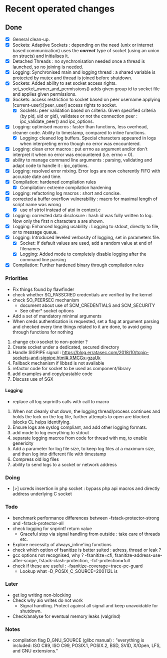 # Recent operated changes

## Done

  - [x] General clean-up.
- [x] Sockets: Adaptive Sockets : depending on the need (unix or internet based communication) uses the **_correct_** type of socket (using an union on structs) and initialises it.
- [x] Detached Threads : no synchronisation needed once a thread is launched, so no joining is needed.
- [x] Logging: Synchronised main and logging thread : a shared variable is protected by mutex and thread is joined before shutdown.
- [x] Sockets: Added ability to set socket access rights. set_socket_owner_and_permissions() adds given group id to socket file and applies given permissions.
- [x] Sockets: access restriction to socket based on peer username applying [current-user]:[peer_user] access rights to socket.
  - [x] Sockets: peer validation based on criteria. Given specified criteria (by pid, uid or gid), validates or not the connection peer : ipc_validate_peer() and ipc_options.
- [x] Logging: optimised macros : faster than functions, less overhead, cleaner code. Ability to timestamp, compared to inline functions.
  - [x] Logging: cleaned log buffers. Special characters appeared in logs when interpreting errno though no error was encountered.
- [x] Logging: clean error macros : put errno as argument and/or don't interpret it when no error was encountered (i.e. errno = 0).
- [x] ability to manage command line arguments : parsing, validating and adapt code to handle it : ipc_options.
- [x] Logging: resolved error mixing. Error logs are now coherently FIFO with accurate date and time.
- [x] Compilation: hardened compilation rules
  - [x] Compilation: extreme compilation hardening
- [x] Logging: refactoring log macros : short and concise.
- [x] corrected a buffer overflow vulnerability : macro for maximal length of script name was wrong
  - [x] use of strtol instead of atoi in context.c
- [x] Logging: corrected data disclosure : hash id was fully written to log. Now only the first n characters a are shown.
- [x] Logging: Enhanced logging usability : Logging to stdout, directly to file, or to message queue.
- [x] Logging: Introduced leveled verbosity of logging, set in parameters file.
  - [x] Socket: If default values are used, add a random value at end of filenames
  - [x] Logging: Added mode to completely disable logging after the command line parsing
- [x] Compilation: Further hardened binary through compilation rules

### Priorities

- Fix things found by flawfinder
- check whether SO_PASSCRED credentials are verified by the kernel
- check SO_PEERSEC mechanism
  - document about use of SCM_CREDENTIALS and SCM_SECURITY
  - See other* socket options  
- Add a set of mandatory minimal arguments
- When creds authentication is requested, set a flag at argument parsing and checked every time things related to it are done, to avoid going through functions for nothing

1) change ctx->socket to non-pointer ?
2) Create socket under a dedicated, secured directory
3) Handle SIGPIPE signal : https://blog.erratasec.com/2018/10/tcpip-sockets-and-sigpipe.html#.XMCGx-gzaUk
4) Fallback mechanism if libbsd is not available
5) refactor code for socket to be used as component/library
6) add examples and copy/pastable code
7) Discuss use of SGX

#### Logging

- replace all log snprintfs calls with call to macro
  
1) When not cleanly shut down, the logging thread/process continues and holds the lock on the log file, further attempts to open are blocked. lslocks CL helps identifying.
1) Ensure logs are syslog compliant, and add other logging formats.
2) add mode to log everything to stdout
4) separate logging macros from code for thread with mq, to enable genericity
5) Add a parameter for log file size, to keep log files at a maximum size, and then log into different file with timestamp
6) Compress old log files
7) ability to send logs to a socket or network address

### Doing

- [>] ucreds insertion in php socket : bypass php api macros and directly address underlying C socket

### Todo

- benchmark performance differences between -fstack-protector-strong and -fstack-protector-all
- check logging for snprintf return value
  - Graceful stop via signal handling from outside : take care of threads etc.
- Explore necessity of always_inline'ing functions
- check which option of fsanitize is better suited : adress, thread or leak ?
- gcc options not recognised, why ? -fsanitize=cfi, fsanitize-address-use-after-scope, fstack-clash-protection, -fcf-protection=full
- check if these are useful : -fsanitize-coverage=trace-pc-guard
  - Lookup what -D_POSIX_C_SOURCE=200112L is

### Later

  - get log writing non-blocking
- Check why aio writes do not work
  - Signal handling. Protect against all signal and keep unavoidable for shutdown.
- Check/analyse for eventual memory leaks (valgrind)

### Notes

- compilation flag D_GNU_SOURCE (glibc manual) : "everything is included: ISO C89, ISO C99, POSIX.1, POSIX.2, BSD, SVID, X/Open, LFS, and GNU extensions."